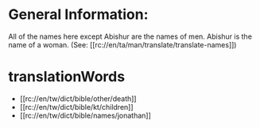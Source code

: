 # General Information:

All of the names here except Abishur are the names of men. Abishur is the name of a woman. (See: [[rc://en/ta/man/translate/translate-names]])

# translationWords

* [[rc://en/tw/dict/bible/other/death]]
* [[rc://en/tw/dict/bible/kt/children]]
* [[rc://en/tw/dict/bible/names/jonathan]]